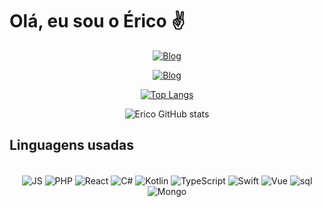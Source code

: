 # Olá, eu sou o Érico ✌️
<div align='center'>

<div align ='center' display='inline'>
        
[![Blog](https://img.shields.io/badge/Gmail-D14836?style=for-the-badge&logo=gmail&logoColor=white)](ericoaugustosstj@gmail.com)

[![Blog](https://img.shields.io/badge/LinkedIn-0077B5?style=for-the-badge&logo=linkedin&logoColor=white)](https://www.linkedin.com/in/%C3%A9rico-augusto/)

</div>

[![Top Langs](https://github-readme-stats.vercel.app/api/top-langs/?username=Erico-AS&layout=compact)](https://github.com/Erico-AS/github-readme-stats)
        
![Erico GitHub stats](https://github-readme-stats.vercel.app/api?username=Erico-AS&show_icons=true&theme=dark)

</div>
<h2>Linguagens usadas</h2>

<div style='display: inline_block' align='center'><br/>
        <img align='center' alt='JS' src='https://img.shields.io/badge/javascript-yellow?style=for-the-badge&logo=javascript&logoColor=black&fontcolor=white'>
        <img align='center' alt='PHP' src='https://img.shields.io/badge/php-AEB2D5?style=for-the-badge&logo=php&logoColor=black'>
        <img align='center' alt='React' src='https://img.shields.io/badge/React-3776AB?style=for-the-badge&logo=react&logoColor=white'>
        <img align='center' alt='C#' src='https://img.shields.io/badge/C%23-purple?style=for-the-badge&logo=c-sharp&logoColor=white'>
        <img align='center' alt='Kotlin' src='https://img.shields.io/badge/kotlin-black?style=for-the-badge&logo=kotlin&logoColor=B125EA'>
        <img align='center' alt='TypeScript' src='https://img.shields.io/badge/typecript-007acc?style=for-the-badge&logo=swift&logoColor=white'>
        <img align='center' alt='Swift' src='https://img.shields.io/badge/swift-white?style=for-the-badge&logo=swift&logoColor=f05138'>
        <img align='center' alt='Vue' src='https://img.shields.io/badge/vue-1572B6?style=for-the-badge&logo=vuedotjs&logoColor=white'>
        <img align='center' alt='sql' src='https://img.shields.io/badge/MySQL-00000F?style=for-the-badge&logo=mysql&logoColor=white'>
        <img align='center' alt='Mongo' src='https://img.shields.io/badge/mongodb-47A248?style=for-the-badge&logo=vuedotjs&logoColor=white'>
</div>
